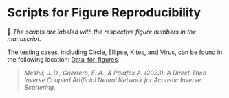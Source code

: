# Scripts for Figure Reproducibility

:mega: _The scripts are labeled with the respective figure numbers in the manuscript._ 


The testing cases, including Circle, Ellipse, Kites, and Virus, can be found in the following location: [Data_for_figures](./Data_for_figures).

> _Meshir, J. D., Guerrero, E. A., & Palafox A. (2023). A Direct-Then-Inverse Coupled Artificial Neural Network for Acoustic Inverse Scattering._ 

